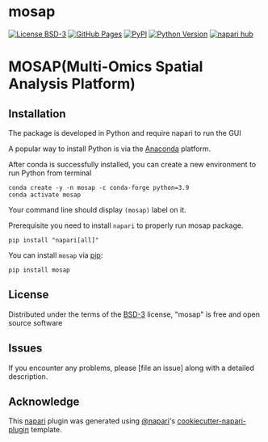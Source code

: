 # mosap

[![License BSD-3](https://img.shields.io/pypi/l/mosap.svg?color=green)](https://github.com/minhtran1309/mosap/LICENSE)
[![GitHub Pages](https://img.shields.io/badge/docs-sphinx-blue)](https://github.com/BiomedicalMachineLearning/MOSAP)
[![PyPI](https://img.shields.io/pypi/v/mosap.svg?color=green)](https://pypi.org/project/mosap)
[![Python Version](https://img.shields.io/pypi/pyversions/mosap.svg?color=green)](https://python.org)
[![napari hub](https://img.shields.io/endpoint?url=https://api.napari-hub.org/shields/mosap)](https://napari-hub.org/plugins/mosap)

# MOSAP(Multi-Omics Spatial Analysis Platform)

## Installation



The package is developed in Python and require napari to run the GUI

A popular way to install Python is via the [Anaconda](https://www.anaconda.com/products/individual) platform. 

After conda is successfully installed, you can create a new environment to run Python from terminal

```
conda create -y -n mosap -c conda-forge python=3.9
conda activate mosap
```
Your command line should display `(mosap)` label on it.

Prerequisite
you need to install `napari` to properly run mosap package.

```
pip install "napari[all]"
```



You can install `mosap` via [pip]:

    pip install mosap


## License

Distributed under the terms of the [BSD-3] license,
"mosap" is free and open source software

## Issues

If you encounter any problems, please [file an issue] along with a detailed description.

[napari]: https://github.com/napari/napari
[Cookiecutter]: https://github.com/audreyr/cookiecutter
[@napari]: https://github.com/napari
[MIT]: http://opensource.org/licenses/MIT
[BSD-3]: http://opensource.org/licenses/BSD-3-Clause
[GNU GPL v3.0]: http://www.gnu.org/licenses/gpl-3.0.txt
[GNU LGPL v3.0]: http://www.gnu.org/licenses/lgpl-3.0.txt
[Apache Software License 2.0]: http://www.apache.org/licenses/LICENSE-2.0
[Mozilla Public License 2.0]: https://www.mozilla.org/media/MPL/2.0/index.txt
[cookiecutter-napari-plugin]: https://github.com/napari/cookiecutter-napari-plugin

[napari]: https://github.com/napari/napari
[tox]: https://tox.readthedocs.io/en/latest/
[pip]: https://pypi.org/project/pip/
[PyPI]: https://pypi.org/

## Acknowledge

This [napari] plugin was generated using [@napari]'s [cookiecutter-napari-plugin] template.